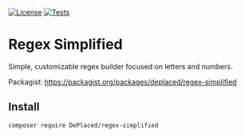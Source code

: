 [![License](https://img.shields.io/github/license/DePlaced/regex-simplified.svg?color=orange)](LICENSE)
[![Tests](https://github.com/DePlaced/regex-simplified/actions/workflows/tests.yml/badge.svg)](https://github.com/DePlaced/regex-simplified/actions)

# Regex Simplified
Simple, customizable regex builder focused on letters and numbers. 

Packagist: https://packagist.org/packages/deplaced/regex-simplified

## Install
```bash
composer require DePlaced/regex-simplified
